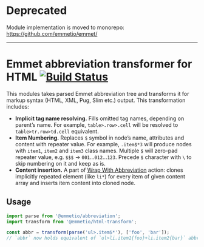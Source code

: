 # Deprecated

Module implementation is moved to monorepo: https://github.com/emmetio/emmet/

---

# Emmet abbreviation transformer for HTML [![Build Status](https://travis-ci.org/emmetio/html-transform.svg?branch=master)](https://travis-ci.org/emmetio/html-transform)

This modules takes parsed Emmet abbreviation tree and transforms it for markup syntax (HTML, XML, Pug, Slim etc.) output. This transformation includes:

* **Implicit tag name resolving.** Fills omitted tag names, depending on parent’s name. For example, `table>.row>.cell` will be resolved to `table>tr.row>td.cell` equivalent. 
* **Item Numbering.** Replaces `$` symbol in node’s name, attributes and content with repeater value. For example, `.item$*3` will produce nodes with `item1`, `item2` and `item3` class names. Multiple `$` will zero-pad repeater value, e.g. `$$$` → `001`...`012`...`123`. Precede `$` character with `\` to skip numbering on it and keep as is.
* **Content insertion.** A part of [Wrap With Abbreviation](http://docs.emmet.io/actions/wrap-with-abbreviation/) action: clones implicitly repeated element (like `li*`) for every item of given content array and inserts item content into cloned node.

## Usage

```js
import parse from '@emmetio/abbreviation';
import transform from '@emmetio/html-transform';

const abbr = transform(parse('ul>.item$*'), ['foo', 'bar']);
// `abbr` now holds equivalent of `ul>li.item1{foo}+li.item2{bar}` abbreviation
```
